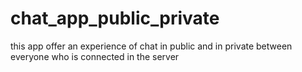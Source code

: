 # chat_app_public_private
this app offer an experience of chat in public and in private between everyone who is connected in the server 
